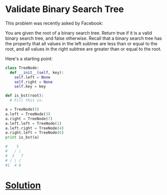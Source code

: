 # Validate Binary Search Tree

This problem was recently asked by Facebook:

You are given the root of a binary search tree. Return true if it is a valid binary search tree, and false otherwise. Recall that a binary search tree has the property that all values in the left subtree are less than or equal to the root, and all values in the right subtree are greater than or equal to the root.

Here's a starting point:

```python
class TreeNode:
  def __init__(self, key):
    self.left = None
    self.right = None
    self.key = key

def is_bst(root):
  # Fill this in.

a = TreeNode(5)
a.left = TreeNode(3)
a.right = TreeNode(7)
a.left.left = TreeNode(1)
a.left.right = TreeNode(4)
a.right.left = TreeNode(6)
print is_bst(a)

#    5
#   / \
#  3   7
# / \ /
#1  4 6
```

# [Solution](solution.md)